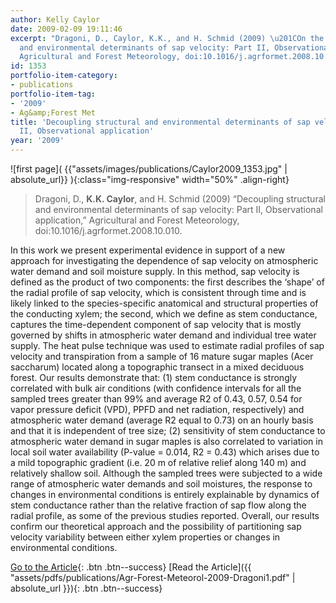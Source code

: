 ```yaml
---
author: Kelly Caylor
date: 2009-02-09 19:11:46
excerpt: "Dragoni, D., Caylor, K.K., and H. Schmid (2009) \u201COn the structural
  and environmental determinants of sap velocity: Part II, Observational application,\u201D
  Agricultural and Forest Meteorology, doi:10.1016/j.agrformet.2008.10.010."
id: 1353
portfolio-item-category:
- publications
portfolio-item-tag:
- '2009'
- Ag&amp;Forest Met
title: 'Decoupling structural and environmental determinants of sap velocity: Part
  II, Observational application'
year: '2009'
---
```


![first page]( {{"assets/images/publications/Caylor2009_1353.jpg" | absolute_url}} ){:class="img-responsive" width="50%" .align-right}

> Dragoni, D., **K.K. Caylor**, and H. Schmid (2009) “Decoupling structural and environmental determinants of sap velocity: Part II, Observational application,” Agricultural and Forest Meteorology, doi:10.1016/j.agrformet.2008.10.010.


In this work we present experimental evidence in support of a new approach for investigating the dependence of sap velocity on atmospheric water demand and soil moisture supply. In this method, sap velocity is defined as the product of two components: the first describes the ‘shape’ of the radial profile of sap velocity, which is consistent through time and is likely linked to the species-specific anatomical and structural properties of the conducting xylem; the second, which we define as stem conductance, captures the time-dependent component of sap velocity that is mostly governed by shifts in atmospheric water demand and individual tree water supply. The heat pulse technique was used to estimate radial profiles of sap velocity and transpiration from a sample of 16 mature sugar maples (Acer saccharum) located along a topographic transect in a mixed deciduous forest. Our results demonstrate that: (1) stem conductance is strongly correlated with bulk air conditions (with confidence intervals for all the sampled trees greater than 99% and average R2 of 0.43, 0.57, 0.54 for vapor pressure deficit (VPD), PPFD and net radiation, respectively) and atmospheric water demand (average R2 equal to 0.73) on an hourly basis and that it is independent of tree size; (2) sensitivity of stem conductance to atmospheric water demand in sugar maples is also correlated to variation in local soil water availability (P-value = 0.014, R2 = 0.43) which arises due to a mild topographic gradient (i.e. 20 m of relative relief along 140 m) and relatively shallow soil. Although the sampled trees were subjected to a wide range of atmospheric water demands and soil moistures, the response to changes in environmental conditions is entirely explainable by dynamics of stem conductance rather than the relative fraction of sap flow along the radial profile, as some of the previous studies reported. Overall, our results confirm our theoretical approach and the possibility of partitioning sap velocity variability between either xylem properties or changes in environmental conditions.


[Go to the Article](http://dx.doi.org/10.1016/j.agrformet.2008.10.010){: .btn .btn--success} [Read the Article]({{ "assets/pdfs/publications/Agr-Forest-Meteorol-2009-Dragoni1.pdf" | absolute_url }}){: .btn .btn--success}